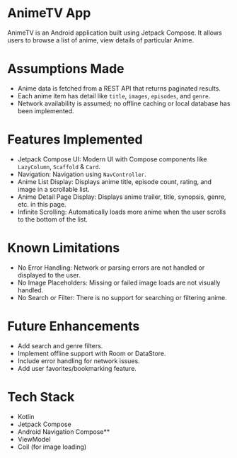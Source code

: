 # AnimeTV App

AnimeTV is an Android application built using Jetpack Compose. It allows users to browse a list of anime, view details of particular Anime.


# Assumptions Made

- Anime data is fetched from a REST API that returns paginated results.
- Each anime item has detail like `title`, `images`, `episodes`, and `genre`.
- Network availability is assumed; no offline caching or local database has been implemented.


# Features Implemented

- Jetpack Compose UI: Modern UI with Compose components like `LazyColumn`, `Scaffold` & `Card`.
- Navigation: Navigation using `NavController`.
- Anime List Display: Displays anime title, episode count, rating, and image in a scrollable list.
- Anime Detail Page Display: Displays anime trailer, title, synopsis, genre, etc. in this page.
- Infinite Scrolling: Automatically loads more anime when the user scrolls to the bottom of the list.


# Known Limitations

- No Error Handling: Network or parsing errors are not handled or displayed to the user.
- No Image Placeholders: Missing or failed image loads are not visually handled.
- No Search or Filter: There is no support for searching or filtering anime.


# Future Enhancements

- Add search and genre filters.
- Implement offline support with Room or DataStore.
- Include error handling for network issues.
- Add user favorites/bookmarking feature.


# Tech Stack

- Kotlin
- Jetpack Compose
- Android Navigation Compose**
- ViewModel
- Coil (for image loading)